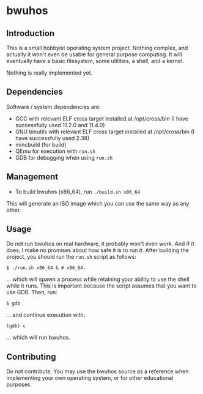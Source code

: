 # bwuhos

## Introduction

This is a small hobbyist operating system project. Nothing complex, and actually
it won't even be usable for general purpose computing. It will eventually have a
basic filesystem, some utilities, a shell, and a kernel.

Nothing is really implemented yet.

## Dependencies

Software / system dependencies are:

* GCC with relevant ELF cross target installed at /opt/cross/bin (I have
  successfully used 11.2.0 and 11.4.0)
* GNU binutils with relevant ELF cross target installed at /opt/cross/bin (I
  have successfully used 2.38)
* mincbuild (for build)
* QEmu for execution with `run.sh`
* GDB for debugging when using `run.sh`

## Management

* To build bwuhos (x86_64), run `./build.sh x86_64`

This will generate an ISO image which you can use the same way as any other.

## Usage

Do not run bwuhos on real hardware, it probably won't even work. And if it does,
I make no promises about how safe it is to run it. After building the project,
you should run the `run.sh` script as follows:

```
$ ./run.sh x86_64 & # x86_64.
```

... which will spawn a process while retaining your ability to use the shell
while it runs. This is important because the script assumes that you want to use
GDB. Then, run:

```
$ gdb
```

... and continue execution with:

```
(gdb) c
```

... which will run bwuhos.

## Contributing

Do not contribute. You may use the bwuhos source as a reference when
implementing your own operating system, or for other educational purposes.
